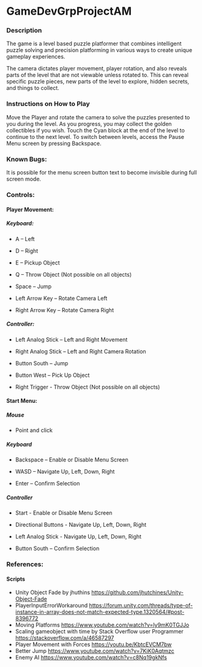 # GameDevGrpProjectAM

### Description

The game is a level based puzzle platformer that combines intelligent puzzle solving and precision platforming in various ways to create unique gameplay experiences.

The camera dictates player movement, player rotation, and also reveals parts of the level that are not viewable unless rotated to. This can reveal specific puzzle pieces, new parts of the level to explore, hidden secrets, and things to collect.

### Instructions on How to Play

Move the Player and rotate the camera to solve the puzzles presented to you during the level. As you progress, you may collect the golden collectibles if you wish. Touch the Cyan block at the end of the level to continue to the next level.
To switch between levels, access the Pause Menu screen by pressing Backspace.

### Known Bugs:

It is possible for the menu screen button text to become invisible during full screen mode.

### Controls:


#### Player Movement:

##### Keyboard:

- A – Left

- D – Right

- E – Pickup Object

- Q – Throw Object (Not possible on all objects)

- Space – Jump

- Left Arrow Key – Rotate Camera Left

- Right Arrow Key – Rotate Camera Right


##### Controller:

- Left Analog Stick – Left and Right Movement

- Right Analog Stick – Left and Right Camera Rotation

- Button South – Jump

- Button West – Pick Up Object

- Right Trigger - Throw Object (Not possible on all objects)



#### Start Menu:

##### Mouse

- Point and click

##### Keyboard

- Backspace – Enable or Disable Menu Screen

- WASD – Navigate Up, Left, Down, Right

- Enter – Confirm Selection

##### Controller

- Start - Enable or Disable Menu Screen

- Directional Buttons - Navigate Up, Left, Down, Right

- Left Analog Stick - Navigate Up, Left, Down, Right

- Button South – Confirm Selection

### References:

#### Scripts

- Unity Object Fade by jhuthins
https://github.com/jhutchines/Unity-Object-Fade
- PlayerInputErrorWorkaround
https://forum.unity.com/threads/type-of-instance-in-array-does-not-match-expected-type.1320564/#post-8396772
- Moving Platforms
https://www.youtube.com/watch?v=ly9mK0TGJJo
- Scaling gameobject with time by Stack Overflow user Programmer
https://stackoverflow.com/a/46587297
- Player Movement with Forces
https://youtu.be/KbtcEVCM7bw
- Better Jump
https://www.youtube.com/watch?v=7KiK0Aqtmzc
- Enemy AI
https://www.youtube.com/watch?v=c8Nq19gkNfs









